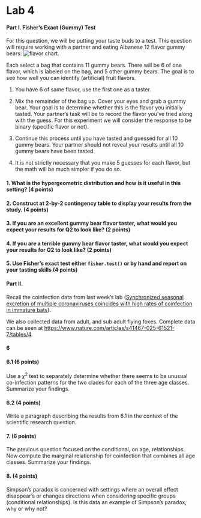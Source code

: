 # Lab 4


#### Part I. Fisher’s Exact (Gummy) Test

For this question, we will be putting your taste buds to a test. This
question will require working with a partner and eating Albanese 12
flavor gummy bears: ![flavor
chart](https://www.allpackchina.com/wp-content/uploads/2024/07/Gummy-Bear-Flavors.jpg).

Each select a bag that contains 11 gummy bears. There will be 6 of one
flavor, which is labeled on the bag, and 5 other gummy bears. The goal
is to see how well you can identify (artificial) fruit flavors.

1.  You have 6 of same flavor, use the first one as a taster.

2.  Mix the remainder of the bag up. Cover your eyes and grab a gummy
    bear. Your goal is to determine whether this is the flavor you
    initially tasted. Your partner’s task will be to record the flavor
    you’ve tried along with the guess. For this experiment we will
    consider the response to be binary (specific flavor or not).

3.  Continue this process until you have tasted and guessed for all 10
    gummy bears. Your partner should not reveal your results until all
    10 gummy bears have been tasted.

4.  It is not strictly necessary that you make 5 guesses for each
    flavor, but the math will be much simpler if you do so.

#### 1. What is the hypergeometric distribution and how is it useful in this setting? (4 points)

#### 2. Construct at 2-by-2 contingency table to display your results from the study. (4 points)

#### 3. If you are an excellent gummy bear flavor taster, what would you expect your results for Q2 to look like? (2 points)

#### 4. If you are a terrible gummy bear flavor taster, what would you expect your results for Q2 to look like? (2 points)

#### 5. Use Fisher’s exact test either `fisher.test()` or by hand and report on your tasting skills (4 points)

#### Part II.

Recall the coinfection data from last week’s lab ([Synchronized seasonal
excretion of multiple coronaviruses coincides with high rates of
coinfection in immature
bats](https://www.nature.com/articles/s41467-025-61521-7)).

We also collected data from adult, and sub adult flying foxes. Complete
data can be seen at
<https://www.nature.com/articles/s41467-025-61521-7/tables/4>.

#### 6

#### 6.1 (6 points)

Use a $\chi^2$ test to separately determine whether there seems to be
unusual co-infection patterns for the two clades for each of the three
age classes. Summarize your findings.

#### 6.2 (4 points)

Write a paragraph describing the results from 6.1 in the context of the
scientific research question.

#### 7. (6 points)

The previous question focused on the conditional, on age, relationships.
Now compute the marginal relationship for coinfection that combines all
age classes. Summarize your findings.

#### 8. (4 points)

Simpson’s paradox is concerned with settings where an overall effect
disappear’s or changes directions when considering specific groups
(conditional relationships). Is this data an example of Simpson’s
paradox, why or why not?
